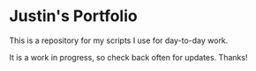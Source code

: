 # Justin's Portfolio

This is a repository for my scripts I use for day-to-day work.

It is a work in progress, so check back often for updates.  Thanks!
